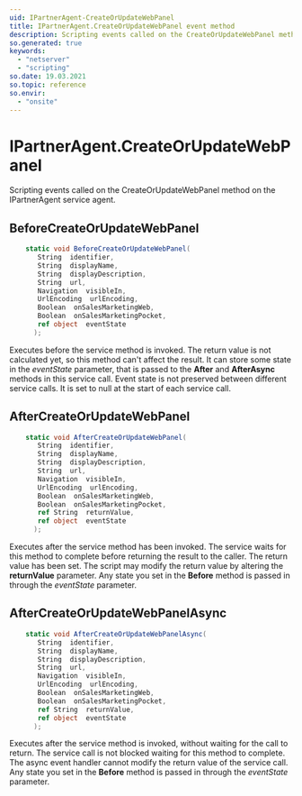 ```yaml
---
uid: IPartnerAgent-CreateOrUpdateWebPanel
title: IPartnerAgent.CreateOrUpdateWebPanel event method
description: Scripting events called on the CreateOrUpdateWebPanel method on the IPartnerAgent service agent.
so.generated: true
keywords:
  - "netserver"
  - "scripting"
so.date: 19.03.2021
so.topic: reference
so.envir:
  - "onsite"
---
```

# IPartnerAgent.CreateOrUpdateWebPanel

Scripting events called on the <see cref='M:SuperOffice.CRM.Services.IPartnerAgent.CreateOrUpdateWebPanel'>CreateOrUpdateWebPanel</see> method on the <see cref='IPartnerAgent'>IPartnerAgent</see>  service agent.

## BeforeCreateOrUpdateWebPanel
```cs
    static void BeforeCreateOrUpdateWebPanel(
       String  identifier,
       String  displayName,
       String  displayDescription,
       String  url,
       Navigation  visibleIn,
       UrlEncoding  urlEncoding,
       Boolean  onSalesMarketingWeb,
       Boolean  onSalesMarketingPocket,
       ref object  eventState
      );
```
Executes before the service method is invoked.
The return value is not calculated yet, so this method can't affect the result.
It can store some state in the *eventState* parameter, that is passed to the **After** and **AfterAsync** methods in this service call.
Event state is not preserved between different service calls. It is set to null at the start of each service call.
## AfterCreateOrUpdateWebPanel
```cs
    static void AfterCreateOrUpdateWebPanel(
       String  identifier,
       String  displayName,
       String  displayDescription,
       String  url,
       Navigation  visibleIn,
       UrlEncoding  urlEncoding,
       Boolean  onSalesMarketingWeb,
       Boolean  onSalesMarketingPocket,
       ref String  returnValue,
       ref object  eventState
      );
```
Executes after the service method has been invoked. The service waits for this method to complete before returning the result to the caller.
The return value has been set. The script may modify the return value by altering the **returnValue** parameter.
Any state you set in the **Before** method is passed in through the *eventState* parameter.
## AfterCreateOrUpdateWebPanelAsync
```cs
    static void AfterCreateOrUpdateWebPanelAsync(
       String  identifier,
       String  displayName,
       String  displayDescription,
       String  url,
       Navigation  visibleIn,
       UrlEncoding  urlEncoding,
       Boolean  onSalesMarketingWeb,
       Boolean  onSalesMarketingPocket,
       ref String  returnValue,
       ref object  eventState
      );
```
Executes after the service method is invoked, without waiting for the call to return.
The service call is not blocked waiting for this method to complete.
The async event handler cannot modify the return value of the service call.
Any state you set in the **Before** method is passed in through the *eventState* parameter.

